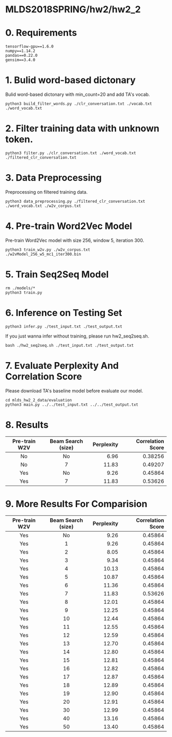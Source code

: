 # MLDS2018SPRING/hw2/hw2_2
# 0. Requirements
```
tensorflow-gpu==1.6.0
numpy==1.14.2
pandas==0.22.0
gensim==3.4.0
```
# 1. Bulid word-based dictonary
Bulid word-based dictonary with min_count=20 and add TA's vocab.
```
python3 build_filter_words.py ./clr_conversation.txt ./vocab.txt ./word_vocab.txt
```
# 2. Filter training data with unknown token.
```
python3 filter.py ./clr_conversation.txt ./word_vocab.txt ./filtered_clr_conversation.txt
```
# 3. Data Preprocessing
Preprocessing on filtered training data.
```
python3 data_preprocessing.py ./filtered_clr_conversation.txt ./word_vocab.txt ./w2v_corpus.txt
```
# 4. Pre-train Word2Vec Model
Pre-train Word2Vec model with size 256, window 5, iteration 300.
```
python3 train_w2v.py ./w2v_corpus.txt ./w2vModel_256_w5_mc1_iter300.bin
```
# 5. Train Seq2Seq Model
```
rm ./models/*
python3 train.py
```
# 6. Inference on Testing Set
```
python3 infer.py ./test_input.txt ./test_output.txt
```
If you just wanna infer without training, please run hw2_seq2seq.sh.
```
bash ./hw2_seq2seq.sh ./test_input.txt ./test_output.txt
```
# 7. Evaluate Perplexity And Correlation Score
Please download TA's baseline model before evaluate our model.
```
cd mlds_hw2_2_data/evaluation
python3 main.py ../../test_input.txt ../../test_output.txt
```
# 8. Results 
| Pre-train W2V | Beam Search (size) | Perplexity | Correlation Score |
|:-------------:|:------------------:| ----------:| -----------------:|
| No            | No                 | 6.96       | 0.38256           |
| No            | 7                  | 11.83      | 0.49207           |
| Yes           | No                 | 9.26       | 0.45864           |
| Yes           | 7                  | 11.83      | 0.53626           |
# 9. More Results For Comparision
| Pre-train W2V | Beam Search (size) | Perplexity | Correlation Score |
|:-------------:|:------------------:| ----------:| -----------------:|
| Yes           | No                 | 9.26       | 0.45864           |
| Yes           | 1                  | 9.26       | 0.45864           |
| Yes           | 2                  | 8.05       | 0.45864           |
| Yes           | 3                  | 9.34       | 0.45864           |
| Yes           | 4                  | 10.13      | 0.45864           |
| Yes           | 5                  | 10.87      | 0.45864           |
| Yes           | 6                  | 11.36      | 0.45864           |
| Yes           | 7                  | 11.83      | 0.53626           |
| Yes           | 8                  | 12.01      | 0.45864           |
| Yes           | 9                  | 12.25      | 0.45864           |
| Yes           | 10                 | 12.44      | 0.45864           |
| Yes           | 11                 | 12.55      | 0.45864           |
| Yes           | 12                 | 12.59      | 0.45864           |
| Yes           | 13                 | 12.70      | 0.45864           |
| Yes           | 14                 | 12.80      | 0.45864           |
| Yes           | 15                 | 12.81      | 0.45864           |
| Yes           | 16                 | 12.82      | 0.45864           |
| Yes           | 17                 | 12.87      | 0.45864           |
| Yes           | 18                 | 12.89      | 0.45864           |
| Yes           | 19                 | 12.90      | 0.45864           |
| Yes           | 20                 | 12.91      | 0.45864           |
| Yes           | 30                 | 12.99      | 0.45864           |
| Yes           | 40                 | 13.16      | 0.45864           |
| Yes           | 50                 | 13.40      | 0.45864           |
